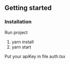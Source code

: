 

## Getting started

### Installation

Run project

1. yarn install
2. yarn start

Put your apiKey in file auth.tsx


